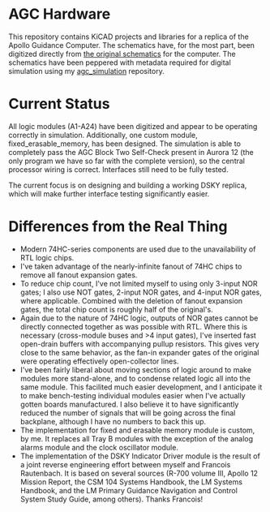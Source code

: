 # AGC Hardware
This repository contains KiCAD projects and libraries for a replica of the Apollo Guidance Computer. The schematics have, for the most part, been digitized directly from [the original schematics](http://klabs.org/history/ech/agc_schematics/) for the computer. The schematics have been peppered with metadata required for digital simulation using my [agc\_simulation](https://github.com/thewonderidiot/agc_simulation) repository.

# Current Status
All logic modules (A1-A24) have been digitized and appear to be operating correctly in simulation. Additionally, one custom module, fixed\_erasable\_memory, has been designed. The simulation is able to completely pass the AGC Block Two Self-Check present in Aurora 12 (the only program we have so far with the complete version), so the central processor wiring is correct. Interfaces still need to be fully tested.

The current focus is on designing and building a working DSKY replica, which will make further interface testing significantly easier.

# Differences from the Real Thing
* Modern 74HC-series components are used due to the unavailability of RTL logic chips.
* I've taken advantage of the nearly-infinite fanout of 74HC chips to remove all fanout expansion gates.
* To reduce chip count, I've not limited myself to using only 3-input NOR gates; I also use NOT gates, 2-input NOR gates, and 4-input NOR gates, where applicable. Combined with the deletion of fanout expansion gates, the total chip count is roughly half of the original's.
* Again due to the nature of 74HC logic, outputs of NOR gates cannot be directly connected together as was possible with RTL. Where this is necessary (cross-module buses and >4 input gates), I've inserted fast open-drain buffers with accompanying pullup resistors. This gives very close to the same behavior, as the fan-in expander gates of the original were operating effectively open-collector lines.
* I've been fairly liberal about moving sections of logic around to make modules more stand-alone, and to condense related logic all into the same module. This facilited much easier development, and I anticipate it to make bench-testing individual modules easier when I've actually gotten boards manufactured. I also believe it to have significantly reduced the number of signals that will be going across the final backplane, although I have no numbers to back this up.
* The implementation for fixed and erasable memory module is custom, by me. It replaces all Tray B modules with the exception of the analog alarms module and the clock oscillator module.
* The implementation of the DSKY Indicator Driver module is the result of a joint reverse engineering effort between myself and Francois Rautenbach. It is based on several sources (R-700 volume III, Apollo 12 Mission Report, the CSM 104 Systems Handbook, the LM Systems Handbook, and the LM Primary Guidance Navigation and Control System Study Guide, among others). Thanks Francois!
